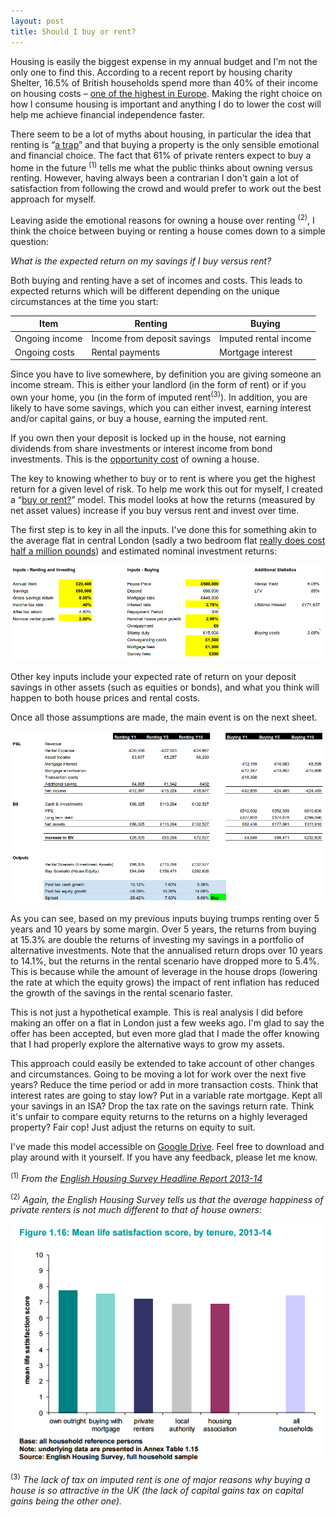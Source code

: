 ```yaml
---
layout: post
title: Should I buy or rent?
---
```


Housing is easily the biggest expense in my annual budget and I'm not the only one to find this.  According to a recent report by housing charity Shelter, 16.5% of British households spend more than 40% of their income on housing costs – [one of the highest in Europe](http://www.theguardian.com/money/2012/jul/19/uk-housing-costs-third-highest).  Making the right choice on how I consume housing is important and anything I do to lower the cost will help me achieve financial independence faster.

There seem to be a lot of myths about housing, in particular the idea that renting is “[a trap](http://england.shelter.org.uk/news/september_2016/sky-high_housing_costs_leave_five_million_stuck_in_the_rent-trap)” and that buying a property is the only sensible emotional and financial choice.  The fact that 61% of private renters expect to buy a home in the future <sup>(1)</sup> tells me what the public thinks about owning versus renting.  However, having always been a contrarian I don't gain a lot of satisfaction from following the crowd and would prefer to work out the best approach for myself.

Leaving aside the emotional reasons for owning a house over renting <sup>(2)</sup>, I think the choice between buying or renting a house comes down to a simple question:

_What is the expected return on my savings if I buy versus rent?_

Both buying and renting have a set of incomes and costs.  This leads to expected returns which will be different depending on the unique circumstances at the time you start:


| Item           | Renting                     | Buying                |
|----------------|-----------------------------|-----------------------|
| Ongoing income | Income from deposit savings | Imputed rental income |
| Ongoing costs  | Rental payments             | Mortgage interest     |


Since you have to live somewhere, by definition you are giving someone an income stream.  This is either your landlord (in the form of rent) or if you own your home, you (in the form of imputed rent<sup>(3)</sup>).  In addition, you are likely to have some savings, which you can either invest, earning interest and/or capital gains, or buy a house, earning the imputed rent.

If you own then your deposit is locked up in the house, not earning dividends from share investments or interest income from bond investments.  This is the [opportunity cost](http://en.wikipedia.org/wiki/Opportunity_cost) of owning a house.

The key to knowing whether to buy or to rent is where you get the highest return for a given level of risk.  To help me work this out for myself, I created a “[buy or rent?](https://docs.google.com/spreadsheets/d/1XQ1vZYCPgglKFiiR76NDc85sg3titEFju8jrsi6u8WQ/edit?usp=sharing)” model.  This model looks at how the returns (measured by net asset values) increase if you buy versus rent and invest over time.

The first step is to key in all the inputs.  I've done this for something akin to the average flat in central London (sadly a two bedroom flat [really does cost half a million pounds](http://www.londonpropertywatch.co.uk/s/ph?pc=LON&t=2b&c=p)) and estimated nominal investment returns:

![Key inputs to the model](/images/keyinputs.png)

Other key inputs include your expected rate of return on your deposit savings in other assets (such as equities or bonds), and what you think will happen to both house prices and rental costs.

Once all those assumptions are made, the main event is on the next sheet.

![The main event](/images/outputs.png)

As you can see, based on my previous inputs buying trumps renting over 5 years and 10 years by some margin.  Over 5 years, the returns from buying at 15.3% are double the returns of investing my savings in a portfolio of alternative investments.  Note that the annualised return drops over 10 years to 14.1%, but the returns in the rental scenario have dropped more to 5.4%.  This is because while the amount of leverage in the house drops (lowering the rate at which the equity grows) the impact of rent inflation has reduced the growth of the savings in the rental scenario faster.

This is not just a hypothetical example.  This is real analysis I did before making an offer on a flat in London just a few weeks ago.  I'm glad to say the offer has been accepted, but even more glad that I made the offer knowing that I had properly explore the alternative ways to grow my assets.

This approach could easily be extended to take account of other changes and circumstances.  Going to be moving a lot for work over the next five years?  Reduce the time period or add in more transaction costs.  Think that interest rates are going to stay low?  Put in a variable rate mortgage.  Kept all your savings in an ISA?  Drop the tax rate on the savings return rate.  Think it's unfair to compare equity returns to the returns on a highly leveraged property? Fair cop! Just adjust the returns on equity to suit.

I've made this model accessible on [Google Drive](https://docs.google.com/spreadsheets/d/1XQ1vZYCPgglKFiiR76NDc85sg3titEFju8jrsi6u8WQ/edit?usp=sharing).  Feel free to download and play around with it yourself.  If you have any feedback, please let me know.








<sup>(1)</sup> _From the [English Housing Survey Headline Report 2013-14](https://www.gov.uk/government/uploads/system/uploads/attachment_data/file/406740/English_Housing_Survey_Headline_Report_2013-14.pdf)_

<sup>(2)</sup> _Again, the English Housing Survey tells us that the average happiness of private renters is not much different to that of house owners:_

![](/images/happinesshousing.png)

<sup>(3)</sup> _The lack of tax on imputed rent is one of major reasons why buying a house is so attractive in the UK (the lack of capital gains tax on capital gains being the other one)._
